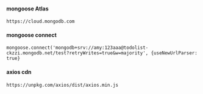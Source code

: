 #### mongoose Atlas
```
https://cloud.mongodb.com
```

#### mongoose connect
```
mongoose.connect('mongodb+srv://amy:123aaa@todolist-ckzzi.mongodb.net/test?retryWrites=true&w=majority', {useNewUrlParser: true}
```

#### axios cdn
```
https://unpkg.com/axios/dist/axios.min.js
``` 